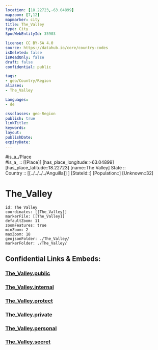 ```yaml
---
location: [18.22723,-63.04899] 
mapzoom: [7,12] 
mapmarker: city 
title: The_Valley
type: City
SpocWebEntityId: 35903

license: CC BY-SA 4.0
source: https://datahub.io/core/country-codes
isDeleted: false
isReadOnly: false
draft: false
confidential: public

tags:
- geo/Country/Region
aliases:
- The_Valley

Languages:
- de

cssclasses: geo-Region
publish: true
linkTitle: 
keywords: 
layout: 
publishDate: 
expiryDate: 
---
```

#is_a_/Place  
#is_a_ :: [[Place]] 
[has_place_longitude::-63.04899] 
[has_place_latitude::18.22723] 
[name::The Valley] 
State ::  
Country :: [[../../../../Anguilla]] ] 
[StateId::] 
[Population::] 
[Unknown::32] 

# The_Valley

```leaflet
id: The Valley
coordinates: [[The_Valley]] 
markerFile: [[The_Valley]] 
defaultZoom: 11 
zoomFeatures: true 
minZoom: 2 
maxZoom: 18
geojsonFolder: ./The_Valley/
markerFolder: ./The_Valley/
```


## Confidential Links & Embeds: 

### [The_Valley.public](/_public/\Earth\Continent\America~Caribbean\Anguilla\Counties~AnguillaThe_Valley.public.md) 

### [The_Valley.internal](/_internal/\Earth\Continent\America~Caribbean\Anguilla\Counties~AnguillaThe_Valley.internal.md) 

### [The_Valley.protect](/_protect/\Earth\Continent\America~Caribbean\Anguilla\Counties~AnguillaThe_Valley.protect.md) 

### [The_Valley.private](/_private/\Earth\Continent\America~Caribbean\Anguilla\Counties~AnguillaThe_Valley.private.md) 

### [The_Valley.personal](/_personal/\Earth\Continent\America~Caribbean\Anguilla\Counties~AnguillaThe_Valley.personal.md) 

### [The_Valley.secret](/_secret/\Earth\Continent\America~Caribbean\Anguilla\Counties~AnguillaThe_Valley.secret.md)

